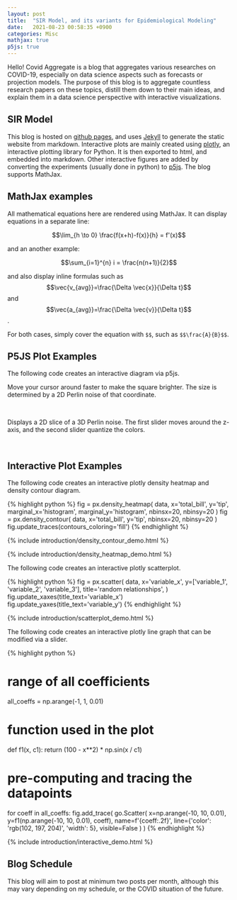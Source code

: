 ```yaml
---
layout: post
title:  "SIR Model, and its variants for Epidemiological Modeling"
date:   2021-08-23 00:58:35 +0900
categories: Misc
mathjax: true
p5js: true
---
```


Hello! Covid Aggregate is a blog that aggregates various researches on COVID-19, especially on data science aspects such as forecasts or projection models. The purpose of this blog is to aggregate countless research papers on these topics, distill them down to their main ideas, and explain them in a data science perspective with interactive visualizations.

## SIR Model
This blog is hosted on [github pages](pages.github.com), and uses [Jekyll](https://jekyllrb.com/) to generate the static website from markdown. Interactive plots are mainly created using [plotly](https://plotly.com/), an interactive plotting library for Python. It is then exported to html, and embedded into markdown. Other interactive figures are added by converting the experiments (usually done in python) to [p5js](https://p5js.org/). The blog supports MathJax.

## MathJax examples
All mathematical equations here are rendered using MathJax. It can display equations in a separate line:

$$\lim_{h \to 0} \frac{f(x+h)-f(x)}{h} = f'(x)$$

and an another example:

$$\sum_{i=1}^{n} i = \frac{n(n+1)}{2}$$

and also display inline formulas such as
$$\vec{v_{avg}}=\frac{\Delta \vec{x}}{\Delta t}$$ and 
$$\vec{a_{avg}}=\frac{\Delta \vec{v}}{\Delta t}$$.

For both cases, simply cover the equation with `$$`, such as `$$\frac{A}{B}$$`.

## P5JS Plot Examples

The following code creates an interactive diagram via p5js.

Move your cursor around faster to make the square brighter. The size is determined by a 2D Perlin noise of that coordinate.
<div id="sketch">
    <script type="text/javascript" src="{{ "assets/introduction/example.js" | relative_url }}"></script>
</div><br/>

Displays a 2D slice of a 3D Perlin noise. The first slider moves around the z-axis, and the second slider quantize the colors.
<div id="sketch2">
    <script type="text/javascript" src="{{ "assets/introduction/example2.js" | relative_url }}"></script>
</div><br/>

## Interactive Plot Examples

The following code creates an interactive plotly density heatmap and density contour diagram.

{% highlight python %}
fig = px.density_heatmap(
    data,
    x='total_bill',
    y='tip',
    marginal_x='histogram',
    marginal_y='histogram',
    nbinsx=20,
    nbinsy=20
)
fig = px.density_contour(
    data,
    x='total_bill',
    y='tip',
    nbinsx=20,
    nbinsy=20
)
fig.update_traces(contours_coloring='fill')
{% endhighlight %}

{% include introduction/density_contour_demo.html %}

{% include introduction/density_heatmap_demo.html %}

The following code creates an interactive plotly scatterplot.

{% highlight python %}
fig = px.scatter(
    data,
    x='variable_x',
    y=['variable_1', 'variable_2', 'variable_3'],
    title='random relationships',
)
fig.update_xaxes(title_text='variable_x')
fig.update_yaxes(title_text='variable_y')
{% endhighlight %}

{% include introduction/scatterplot_demo.html %}

The following code creates an interactive plotly line graph that can be modified via a slider.

{% highlight python %}
# range of all coefficients
all_coeffs = np.arange(-1, 1, 0.01)

# function used in the plot
def f1(x, c1):
    return (100 - x**2) * np.sin(x / c1)

# pre-computing and tracing the datapoints
for coeff in all_coeffs:
    fig.add_trace(
        go.Scatter(
            x=np.arange(-10, 10, 0.01),
            y=f1(np.arange(-10, 10, 0.01), coeff),
            name=f'{coeff:.2f}',
            line={'color': 'rgb(102, 197, 204)', 'width': 5},
            visible=False
        )
    )
{% endhighlight %}

{% include introduction/interactive_demo.html %}<br/>
## Blog Schedule

This blog will aim to post at minimum two posts per month, although this may vary depending on my schedule, or the COVID situation of the future.